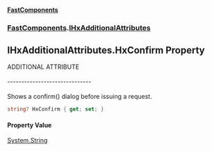 #### [FastComponents](FastComponents.md 'FastComponents')
### [FastComponents](FastComponents.md 'FastComponents').[IHxAdditionalAttributes](FastComponents.IHxAdditionalAttributes.md 'FastComponents.IHxAdditionalAttributes')

## IHxAdditionalAttributes.HxConfirm Property

ADDITIONAL ATTRIBUTE<br/>  
------------------------------<br/>  
Shows a confirm() dialog before issuing a request.

```csharp
string? HxConfirm { get; set; }
```

#### Property Value
[System.String](https://docs.microsoft.com/en-us/dotnet/api/System.String 'System.String')